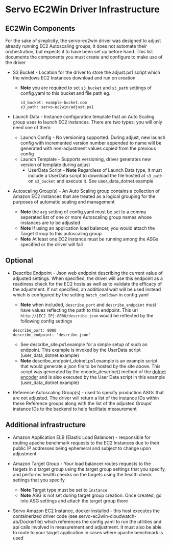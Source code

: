 # Servo EC2Win Driver Infrastructure

## EC2Win Components

For the sake of simplicity, the servo-ec2win driver was designed to adjust already running EC2 Autoscaling groups; it does not automate their orchestration, but expects it to have been set up before hand. This list documents the components you must create and configure to make use of the driver

- S3 Bucket - Location for the driver to store the adjust.ps1 script which the windows EC2 Instances download and run on creation
    - __Note__ you are required to set `s3_bucket` and `s3_path` settings of config.yaml to this bucket and file path eg.
        ```
        s3_bucket: example-bucket.com
        s3_path: servo-ec2win/adjust.ps1
        ```

- Launch Data - Instance configuration template that an Auto Scaling group uses to launch EC2 instances. There are two types; you will only need one of them:
    - Launch Config - No versioning supported. During adjust, new launch config with incremented version number appended to name will be generated with non-adjustment values copied from the previous config
    - Launch Template - Supports versioning, driver generates new version of template during adjust
        - UserData Script - __Note__ Regardless of Launch Data type, it must include a UserData script to download the file hosted at `s3_path` on `s3_bucket` and execute it. See user_data_dotnet.example

- Autoscaling Group(s) - An Auto Scaling group contains a collection of Amazon EC2 instances that are treated as a logical grouping for the purposes of automatic scaling and management
    - __Note__ the `asg` setting of config.yaml must be set to a comma seperated list of one or more Autoscaling group names whose instances are to be adjusted
    - __Note__ If using an application load balancer, you would attach the Target Group to this autoscaling group
    - __Note__ At least one EC2 instance must be running among the ASGs specified or the driver will fail

## Optional

- Describe Endpoint - Json web endpoint describing the current value of adjusted settings. When specified, the driver will use this endpoint as a readiness check for the EC2 hosts as well as to validate the efficacy of the adjustment. If not specified, an additional wait will be used instead which is configured by the setting `batch_cooldown` in config.yaml
    - __Note__ when included, `describe_port` and `describe_endpoint` must have values reflecting the path to this endpoint. This url `http://[EC2_IP]:8080/describe.json` would be reflected by the following config settings
    ```
    describe_port: 8080
    describe_endpoint: 'describe.json'
    ```
    - See describe_site.ps1.example for a simple setup of such an endpoint. This example is invoked by the UserData script (user_data_dotnet.example)
    - __Note__ describe_endpoint_dotnet.ps1.example is an example script that would generate a json file to be hosted by the site above. This script was generated by the encode_describe() method of the [dotnet encoder](https://github.com/kumulustech/encoder-dotnet/) and is also executed by the User Data script in this example (user_data_dotnet.example)

- Reference Autoscaling Group(s) - used to specify production ASGs that are not adjusted. The driver will return a list of the instance IDs within these Reference groups along with the list of the adjusted Groups' instance IDs to the backend to help facilitate measurement

## Additional infrastructure

- Amazon Application ELB (Elastic Load Balancer) - responsible for routing apache benchmark requests to the EC2 Instances due to their public IP addresses being ephemeral and subject to change upon adjustment

- Amazon Target Group - Your load balancer routes requests to the targets in a target group using the target group settings that you specify, and performs health checks on the targets using the health check settings that you specify
    - __Note__ Target type must be set to `Instance`
    - __Note__ ASG is not set during target group creation. Once created, go into ASG settings and attach the target group there

- Servo Amazon EC2 Instance, docker installed - this host executes the containerized driver code (see servo-ec2win-cloudwatch-ab/Dockerfile) which references the config.yaml to run the utilities and api calls involved in measurement and adjustment. It must also be able to route to your target application in cases where apache benchmark is used
